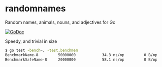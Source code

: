 # randomnames
Random names, animals, nouns, and adjectives for Go

[![GoDoc](https://godoc.org/github.com/cognusion/randomnames?status.svg)](https://godoc.org/github.com/cognusion/randomnames)

Speedy, and trivial in size

```BASH
$ go test -bench=. -test.benchmem
BenchmarkName-8       	50000000	        34.3 ns/op	       0 B/op	       0 allocs/op
BenchmarkSafeName-8   	20000000	        58.1 ns/op	       0 B/op	       0 allocs/op
```

